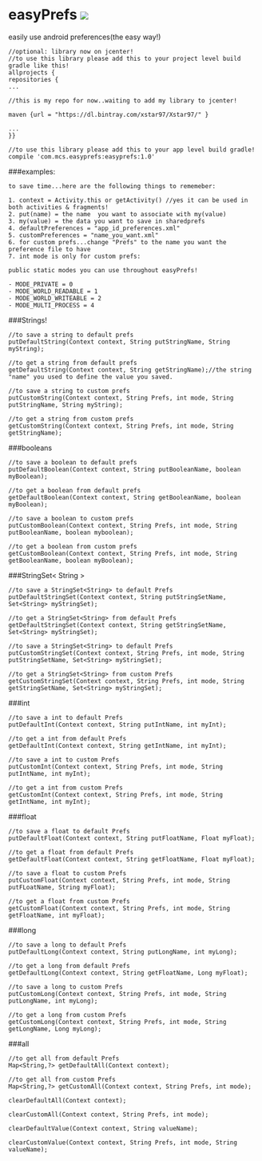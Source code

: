 # easyPrefs <a href='https://bintray.com/xstar97/Xstar97/easyprefs/_latestVersion'><img src='https://api.bintray.com/packages/xstar97/Xstar97/easyprefs/images/download.svg'></a>
easily use android preferences(the easy way!)

    //optional: library now on jcenter!
    //to use this library please add this to your project level build gradle like this!
    allprojects {
    repositories {
    ...

    //this is my repo for now..waiting to add my library to jcenter!

    maven {url = "https://dl.bintray.com/xstar97/Xstar97/" }

    ...
    }}
    
    //to use this library please add this to your app level build gradle!
    compile 'com.mcs.easyprefs:easyprefs:1.0'
    
###examples:

    to save time...here are the following things to rememeber:
    
    1. context = Activity.this or getActivity() //yes it can be used in both activities & fragments!
    2. put(name) = the name  you want to associate with my(value)
    3. my(value) = the data you want to save in sharedprefs
    4. defaultPreferences = "app_id_preferences.xml"
    5. customPreferences = "name_you_want.xml"
    6. for custom prefs...change "Prefs" to the name you want the preference file to have
    7. int mode is only for custom prefs:
    
    public static modes you can use throughout easyPrefs!
    
    - MODE_PRIVATE = 0
    - MODE_WORLD_READABLE = 1
    - MODE_WORLD_WRITEABLE = 2
    - MODE_MULTI_PROCESS = 4
    
###Strings!

    //to save a string to default prefs
    putDefaultString(Context context, String putStringName, String myString);
    
    //to get a string from default prefs
    getDefaultString(Context context, String getStringName);//the string "name" you used to define the value you saved.
    
    //to save a string to custom prefs
    putCustomString(Context context, String Prefs, int mode, String putStringName, String myString);
    
    //to get a string from custom prefs
    getCustomString(Context context, String Prefs, int mode, String getStringName);
    
###booleans

    //to save a boolean to default prefs
    putDefaultBoolean(Context context, String putBooleanName, boolean myBoolean);
    
    //to get a boolean from default prefs
    getDefaultBoolean(Context context, String getBooleanName, boolean myBoolean);
    
    //to save a boolean to custom prefs
    putCustomBoolean(Context context, String Prefs, int mode, String putBooleanName, boolean myboolean);
    
    //to get a boolean from custom prefs
    getCustomBoolean(Context context, String Prefs, int mode, String getBooleanName, boolean myBoolean);
    
###StringSet< String > 

    //to save a StringSet<String> to default Prefs
    putDefaultStringSet(Context context, String putStringSetName, Set<String> myStringSet);
    
    //to get a StringSet<String> from default Prefs
    getDefaultStringSet(Context context, String getStringSetName, Set<String> myStringSet);
    
    //to save a StringSet<String> to default Prefs
    putCustomStringSet(Context context, String Prefs, int mode, String putStringSetName, Set<String> myStringSet);
    
    //to get a StringSet<String> from custom Prefs
    getCustomStringSet(Context context, String Prefs, int mode, String getStringSetName, Set<String> myStringSet);
    
    
###int

    //to save a int to default Prefs
    putDefaultInt(Context context, String putIntName, int myInt);
    
    //to get a int from default Prefs
    getDefaultInt(Context context, String getIntName, int myInt);
    
    //to save a int to custom Prefs
    putCustomInt(Context context, String Prefs, int mode, String putIntName, int myInt);
    
    //to get a int from custom Prefs
    getCustomInt(Context context, String Prefs, int mode, String getIntName, int myInt);

###float

    //to save a float to default Prefs
    putDefaultFloat(Context context, String putFloatName, Float myFloat);
    
    //to get a float from default Prefs
    getDefaultFloat(Context context, String getFloatName, Float myFloat);
    
    //to save a float to custom Prefs
    putCustomFloat(Context context, String Prefs, int mode, String putFLoatName, String myFloat);
    
    //to get a float from custom Prefs
    getCustomFloat(Context context, String Prefs, int mode, String getFloatName, int myFloat);

###long

    //to save a long to default Prefs
    putDefaultLong(Context context, String putLongName, int myLong);

    //to get a long from default Prefs
    getDefaultLong(Context context, String getFloatName, Long myFloat);
    
    //to save a long to custom Prefs
    putCustomLong(Context context, String Prefs, int mode, String putLongName, int myLong);
    
    //to get a long from custom Prefs
    getCustomLong(Context context, String Prefs, int mode, String getLongName, Long myLong);

###all

    //to get all from default Prefs
    Map<String,?> getDefaultAll(Context context); 
    
    //to get all from custom Prefs
    Map<String,?> getCustomAll(Context context, String Prefs, int mode);

    clearDefaultAll(Context context);
    
    clearCustomAll(Context context, String Prefs, int mode);

    clearDefaultValue(Context context, String valueName);
    
    clearCustomValue(Context context, String Prefs, int mode, String valueName);
